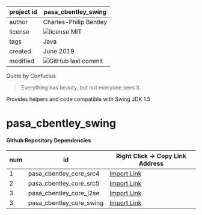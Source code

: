 project id | pasa_cbentley_swing
------------ | -------------
author | Charles-Philip Bentley
license | ![license MIT](https://img.shields.io/badge/license-MIT-yellowgreen.svg?style=plastic)
tags | Java
created | June 2019
modified | ![GitHub last commit](https://img.shields.io/github/last-commit/cpbentley/pasa_cbentley_swing.svg?style=plastic)

Quote by Confucius
> Everything has beauty, but not everyone sees it.


Provides helpers and code compatible with Swing JDK 1.5

# pasa_cbentley_swing


#### Github Repository Dependencies

num | id | Right Click -> Copy Link Address
----| -- | -------------
1 | pasa_cbentley_core_src4 | [Import Link](https://github.com/cpbentley/pasa_cbentley_core_src4)
2 | pasa_cbentley_core_src5 | [Import Link](https://github.com/cpbentley/pasa_cbentley_core_src5)
3 | pasa_cbentley_core_j2se | [Import Link](https://github.com/cpbentley/pasa_cbentley_core_j2se)
3 | pasa_cbentley_core_swing | [Import Link](https://github.com/cpbentley/pasa_cbentley_core_swing)